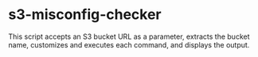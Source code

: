 # s3-misconfig-checker
This script accepts an S3 bucket URL as a parameter, extracts the bucket name, customizes and executes each command, and displays the output.
